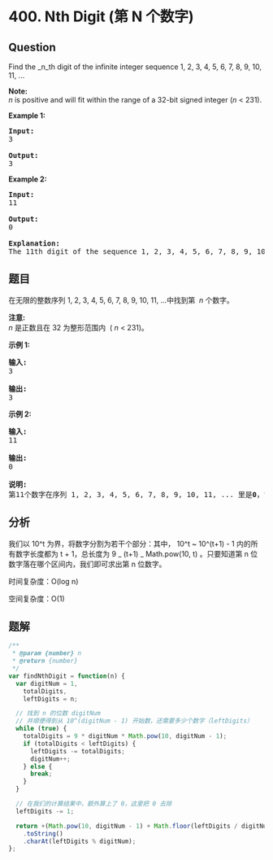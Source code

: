 # 400. Nth Digit (第 N 个数字)

## Question

Find the \_n_th digit of the infinite integer sequence 1, 2, 3, 4, 5, 6, 7, 8, 9, 10, 11, ...

**Note:**  
_n_ is positive and will fit within the range of a 32-bit signed integer (_n_ < 231).

**Example 1:**

<pre><b>Input:</b>
3

<b>Output:</b>
3
</pre>

**Example 2:**

<pre><b>Input:</b>
11

<b>Output:</b>
0

<b>Explanation:</b>
The 11th digit of the sequence 1, 2, 3, 4, 5, 6, 7, 8, 9, 10, 11, ... is a 0, which is part of the number 10.
</pre>

## 题目

在无限的整数序列 1, 2, 3, 4, 5, 6, 7, 8, 9, 10, 11, ...中找到第  *n* 个数字。

**注意:**  
_n_ 是正数且在 32 为整形范围内  ( *n* < 231)。

**示例 1:**

<pre><strong>输入:</strong>
3

<strong>输出:</strong>
3
</pre>

**示例 2:**

<pre><strong>输入:</strong>
11

<strong>输出:</strong>
0

<strong>说明:</strong>
第11个数字在序列 1, 2, 3, 4, 5, 6, 7, 8, 9, 10, 11, ... 里是<strong>0</strong>，它是10的一部分。
</pre>

## 分析

我们以 10^t 为界，将数字分割为若干个部分：其中， 10^t ~ 10^(t+1) - 1 内的所有数字长度都为 t + 1，总长度为 9 _ (t+1) _ Math.pow(10, t) 。只要知道第 n 位数字落在哪个区间内，我们即可求出第 n 位数字。

时间复杂度：O(log n)

空间复杂度：O(1)

## 题解

```javascript
/**
 * @param {number} n
 * @return {number}
 */
var findNthDigit = function(n) {
  var digitNum = 1,
    totalDigits,
    leftDigits = n;

  // 找到 n 的位数 digitNum
  // 并顺便得到从 10^(digitNum - 1) 开始数，还需要多少个数字（leftDigits）
  while (true) {
    totalDigits = 9 * digitNum * Math.pow(10, digitNum - 1);
    if (totalDigits < leftDigits) {
      leftDigits -= totalDigits;
      digitNum++;
    } else {
      break;
    }
  }

  // 在我们的计算结果中，额外算上了 0，这里把 0 去除
  leftDigits -= 1;

  return +(Math.pow(10, digitNum - 1) + Math.floor(leftDigits / digitNum))
    .toString()
    .charAt(leftDigits % digitNum);
};
```
